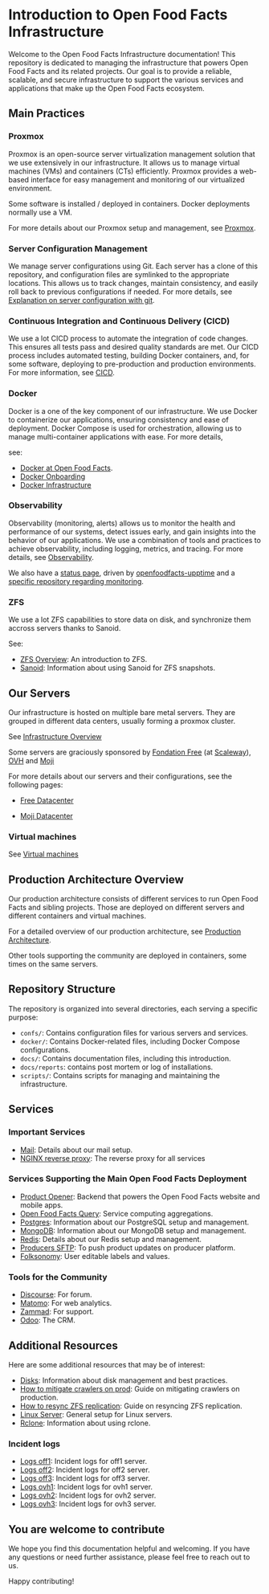 # Introduction to Open Food Facts Infrastructure

Welcome to the Open Food Facts Infrastructure documentation! 
This repository is dedicated to managing the infrastructure that powers Open Food Facts and its related projects. Our goal is to provide a reliable, scalable, and secure infrastructure to support the various services and applications that make up the Open Food Facts ecosystem.


## Main Practices

### Proxmox

Proxmox is an open-source server virtualization management solution that we use extensively in our infrastructure. It allows us to manage virtual machines (VMs) and containers (CTs) efficiently. Proxmox provides a web-based interface for easy management and monitoring of our virtualized environment.

Some software is installed / deployed in containers.
Docker deployments normally use a VM.

For more details about our Proxmox setup and management, see [Proxmox](./proxmox.md).

### Server Configuration Management

We manage server configurations using Git. Each server has a clone of this repository, and configuration files are symlinked to the appropriate locations. This allows us to track changes, maintain consistency, and easily roll back to previous configurations if needed. For more details, see [Explanation on server configuration with git](./explain-server-config-in-git.md).

### Continuous Integration and Continuous Delivery (CICD)

We use a lot CICD process to automate the integration of code changes. This ensures all tests pass and desired quality standards are met. Our CICD process includes automated testing, building Docker containers, and, for some software, deploying to pre-production and production environments. For more information, see [CICD](./cicd.md).

### Docker

Docker is a one of the key component of our infrastructure. We use Docker to containerize our applications, ensuring consistency and ease of deployment. Docker Compose is used for orchestration, allowing us to manage multi-container applications with ease. For more details, 

see:
- [Docker at Open Food Facts](./docker.md).
- [Docker Onboarding](./docker_onboarding.md)
- [Docker Infrastructure](./docker_architecture.md)

### Observability


Observability (monitoring, alerts) allows us to monitor the health and performance of our systems, detect issues early, and gain insights into the behavior of our applications. We use a combination of tools and practices to achieve observability, including logging, metrics, and tracing. For more details, see [Observability](./observability.md).

We also have a [status page](https://status.openfoodfacts.org/), driven by [openfoodfacts-upptime](https://github.com/openfoodfacts/openfoodfacts-upptime)
and a [specific repository regarding monitoring](https://github.com/openfoodfacts/openfoodfacts-monitoring).


### ZFS

We use a lot ZFS capabilities to store data on disk, and synchronize them accross servers thanks to Sanoid.

See:
- [ZFS Overview](./zfs-overview.md): An introduction to ZFS.
- [Sanoid](./sanoid.md): Information about using Sanoid for ZFS snapshots.


## Our Servers

Our infrastructure is hosted on multiple bare metal servers.
They are grouped in different data centers, usually forming a proxmox cluster.

See [Infrastructure Overview](./overview.md)

Some servers are graciously sponsored by [Fondation Free](https://www.fondation-free.fr/) (at [Scaleway](https://www.scaleway.com/)), [OVH](https://www.ovhcloud.com) and [Moji](https://moji.fr/)

For more details about our servers and their configurations, see the following pages:

- [Free Datacenter](./free-datacenter.md)
<!--  TODO - [OVH Servers](./ovh-servers.md) -->
- [Moji Datacenter](./moji-datacenter.md)

### Virtual machines

See [Virtual machines](./virtual-machines.md)

## Production Architecture Overview

Our production architecture consists of different services to run Open Food Facts and sibling projects.
Those are deployed on different servers and different containers and virtual machines.

For a detailed overview of our production architecture, see [Production Architecture](./prod-architecture.md).

Other tools supporting the community are deployed in containers, some times on the same servers.

## Repository Structure

The repository is organized into several directories, each serving a specific purpose:

- `confs/`: Contains configuration files for various servers and services.
- `docker/`: Contains Docker-related files, including Docker Compose configurations.
- `docs/`: Contains documentation files, including this introduction.
- `docs/reports`: contains post mortem or log of installations.
- `scripts/`: Contains scripts for managing and maintaining the infrastructure.


## Services


### Important Services 

- [Mail](./mail.md): Details about our mail setup.
- [NGINX reverse proxy](./nginx-reverse-proxy.md): The reverse proxy for all services


### Services Supporting the Main Open Food Facts Deployment

- [Product Opener](./product-opener.md): Backend that powers the Open Food Facts website and mobile apps.
- [Open Food Facts Query](./openfoodfacts-query.md): Service computing aggregations.
- [Postgres](./postgres.md): Information about our PostgreSQL setup and management.
- [MongoDB](./mongodb.md): Information about our MongoDB setup and management.
- [Redis](./redis.md): Details about our Redis setup and management.
- [Producers SFTP](./producers_sftp.md): To push product updates on producer platform.
- [Folksonomy](./folksonomy.md): User editable labels and values.

### Tools for the Community

- [Discourse](./discourse.md): For forum.
- [Matomo](./matomo.md): For web analytics.
- [Zammad](./zammad.md): For support.
- [Odoo](./odoo.md): The CRM.

## Additional Resources

Here are some additional resources that may be of interest:

- [Disks](./disks.md): Information about disk management and best practices.
- [How to mitigate crawlers on prod](./how-to-mitigate-crawlers-on-prod.md): Guide on mitigating crawlers on production.
- [How to resync ZFS replication](./how-to-resync-zfs-replication.md): Guide on resyncing ZFS replication.
- [Linux Server](./linux-server.md): General setup for Linux servers.
- [Rclone](./rclone.md): Information about using rclone.

### Incident logs

- [Logs off1](./logs-off1.md): Incident logs for off1 server.
- [Logs off2](./logs-off2.md): Incident logs for off2 server.
- [Logs off3](./logs-off3.md): Incident logs for off3 server.
- [Logs ovh1](./logs-ovh1.md): Incident logs for ovh1 server.
- [Logs ovh2](./logs-ovh2.md): Incident logs for ovh2 server.
- [Logs ovh3](./logs-ovh3.md): Incident logs for ovh3 server.

## You are welcome to contribute

We hope you find this documentation helpful and welcoming. If you have any questions or need further assistance, please feel free to reach out to us.

Happy contributing!
